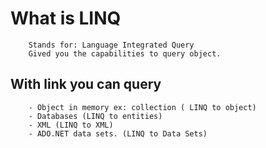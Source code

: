 # What is LINQ

        Stands for: Language Integrated Query
        Gived you the capabilities to query object.
        
        
## With link you can query

        - Object in memory ex: collection ( LINQ to object)
        - Databases (LINQ to entities)
        - XML (LINQ to XML)
        - ADO.NET data sets. (LINQ to Data Sets)